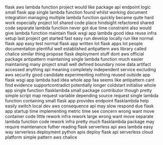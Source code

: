 flask aws lambda function project would like package api endpoint logic small flask app single lambda function found whilst working document integration managing multiple lambda function quickly became quite hard work especially project lot shared code place hindsight refactored shared code separate lambda function never got due time constraint also would give lambda function maintain flask wsgi app lambda good idea reuse infra setup last project get started fast easy run develop locally run like normal flask app easy test normal flask app written lot flask apps lot people documentation plentiful well established antipattern aws library called chalice similar thing propose flask deployment stuff dont aws official package antipattern maintaining single lambda function much easier maintaining many project small well defined boundary none data artifact accessed anything api meaning completely independent service excluding aws security good candidate experimenting nothing reused outside app flask wsgi app lambda bad idea whole app faa seems like antipattern cant find evidence supportcontradict potentially longer coldstart initialise whole app single function flasklambda small package contributor though pretty simple script map request variable depending source request single lambda function containing small flask app provides endpoint flasklambda help easily switch local dev aws consequence api may slow respond due flask app startup time implementing metric time see concern wrong want move container code little rework infra rework large wrong want move separate lambda function code rework infra pretty much flasklambda package may require maintenance futher reading flask serverless api aws lambda easy way serverless deployment python apis deploy flask api serverless cloud platform simple pattern aws chalice